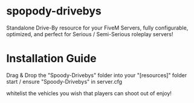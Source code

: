 # spopody-drivebys
Standalone Drive-By resource for your FiveM Servers, fully configurable, optimized, and perfect for Serious / Semi-Serious roleplay servers!

# Installation Guide

Drag & Drop the "Spoody-Drivebys" folder into your "[resources]" folder
start / ensure "Spoody-Drivebys" in server.cfg

whitelist the vehicles you wish that players can shoot out of
enjoy!
